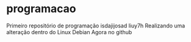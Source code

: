# programacao
Primeiro repositório de programação
isdajijosad
liuy7h
Realizando uma alteração dentro do Linux Debian
Agora no github
